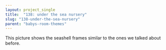 ```yaml
---
layout: project_single
title:  "138: under the sea nursery"
slug: "138-under-the-sea-nursery"
parent: "babys-room-themes"
---
```

This picture shows the seashell frames similar to the ones we talked about before.
